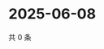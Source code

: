 # 2025-06-08

共 0 条

<!-- BEGIN ZHIHUQUESTIONS -->
<!-- 最后更新时间 Sun Jun 08 2025 04:11:29 GMT+0800 (China Standard Time) -->

<!-- END ZHIHUQUESTIONS -->
